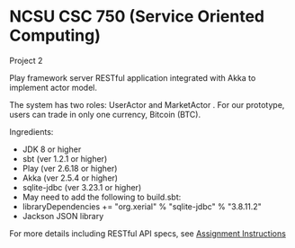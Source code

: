 # NCSU CSC 750 (Service Oriented Computing)

Project 2

Play framework server RESTful application integrated with Akka to implement actor model.

The system has two roles:
UserActor and MarketActor . For our prototype, users can trade in only one currency, Bitcoin
(BTC).

Ingredients:
- JDK 8 or higher
- sbt (ver 1.2.1 or higher)
- Play (ver 2.6.18 or higher)
- Akka (ver 2.5.4 or higher)
- sqlite-jdbc (ver 3.23.1 or higher)
- May need to add the following to build.sbt:
- libraryDependencies += "org.xerial" % "sqlite-jdbc" % "3.8.11.2"
- Jackson JSON library

For more details including RESTful API specs, see [Assignment Instructions](doc/Project2_assignment.pdf)

